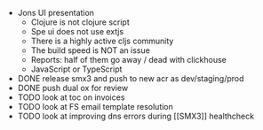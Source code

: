 - Jons UI presentation
	- Clojure is not clojure script
	- Spe ui does not use extjs
	- There is a highly active cljs community
	- The build speed is NOT an issue
	- Reports: half of them go away / dead with clickhouse
	- JavaScript or TypeScript
- DONE release smx3 and push to new acr as dev/staging/prod
- DONE push dual ox for review
- TODO look at toc on invoices
- TODO look at FS email template resolution
- TODO look at improving dns errors during [[SMX3]] healthcheck